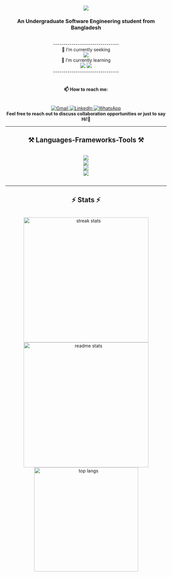 <!--
### Hi there 👋


**IamImtiazChy/IamImtiazChy** is a ✨ _special_ ✨ repository because its `README.md` (this file) appears on your GitHub profile.

Here are some ideas to get you started:

- 🔭 I’m currently working on ...
- 🌱 I’m currently learning ...
- 👯 I’m looking to collaborate on ...
- 🤔 I’m looking for help with ...
- 💬 Ask me about ...
- 📫 How to reach me: ...
- 😄 Pronouns: ...
- ⚡ Fun fact: ...
-->


<h1 align="center">
    <a href="https://git.io/typing-svg"><img src="https://readme-typing-svg.herokuapp.com?font=Righteous&size=35&center=true&vCenter=true&width=500&height=70&duration=5000&lines=Hi+There!+👋;+I'm+Imtiaz+Chowdhury!;"/></a>
</h1>

<h3 align="center">An Undergraduate Software Engineering student from Bangladesh</h3>

<br/>

<div align="center">
<!--     🔭 I’m currently <b><i>seeking an internship</i></b> opportunity within <b><i>Web & Mobile Application Development</i></b> <br> -->
    --------------------------------<br>
    🔭 I’m currently seeking <br>
            <a href="https://git.io/typing-svg"><img src="https://readme-typing-svg.herokuapp.com?font=Trebuchet+MS&pause=1000&size=15&center=true&vCenter=true&width=350&height=17&duration=6000&lines=an+internship+opportunity;+within+Web+and+Mobile+Application+Development!!;"/></a> <br>
    🌱 I’m currently learning <br>
        <img src="https://img.shields.io/badge/-Dart-1?logo=Dart&style=flat" />
        <img src="https://img.shields.io/badge/-Flutter-1?logo=Flutter&style=flat" /><br>
    --------------------------------
</div>

<br/>

<div align="center">
    <h4>📫 How to reach me:</h4> <br>
   <!-- Gmail -->
<a href="mailto:imtiazchowdhury2001@gmail.com" target="_blank">
  <img src="https://img.shields.io/badge/Gmail-D14836?style=for-the-badge&logo=gmail&logoColor=white" alt="Gmail">
</a>

<!-- LinkedIn -->
<a href="http://www.linkedin.com/in/thisisfahimchy" target="_blank">
  <img src="https://img.shields.io/badge/LinkedIn-0077B5?style=for-the-badge&logo=linkedin&logoColor=white" alt="LinkedIn">
</a>

<!-- WhatsApp -->
<a href="https://wa.me/8801631330629" target="_blank">
  <img src="https://img.shields.io/badge/WhatsApp-25D366?style=for-the-badge&logo=whatsapp&logoColor=white" alt="WhatsApp">
</a><br><b>Feel free to reach out to discuss collaboration opportunities or just to say Hi!👋</b>

</div>

<hr/>
 
<h2 align="center">⚒️ Languages-Frameworks-Tools ⚒️</h2>
<br/>
<div align="center">
    <img src="https://skillicons.dev/icons?i=c,cpp,java,python,dart,flutter" /><br>
    <img src="https://skillicons.dev/icons?i=html,css,javascript" /><br>
    <img src="https://skillicons.dev/icons?i=php,mysql" /><br>
    <img src="https://skillicons.dev/icons?i=vscode,github,git,figma" />
</div>

<br/>
<hr/>

<h2 align="center">⚡ Stats ⚡</h2>
<br>
<div align=center>
  <img width=390 src="https://streak-stats.demolab.com?user=IamImtiazChy&count_private=true&theme=react&border_radius=10" alt="streak stats"/>
  <img width=390 src="https://github-readme-stats.vercel.app/api?username=IamImtiazChy&count_private=true&show_icons=true&theme=react&border_radius=10" alt="readme stats" /> <!--&rank_icon=github&-->
  <br/>
  <img width=325 align="center" src="https://github-readme-stats.vercel.app/api/top-langs/?username=IamImtiazChy&langs_count=7&layout=compact&theme=react&border_radius=10&size_weight=0.5&count_weight=0.5&exclude_repo=github-readme-stats" alt="top langs" />
    <!--&langs_count=n&-->
</div>
